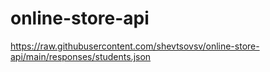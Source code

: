 # online-store-api
https://raw.githubusercontent.com/shevtsovsv/online-store-api/main/responses/students.json
